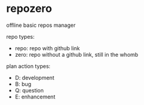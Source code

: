 # repozero

offline basic repos manager

repo types:

- repo: repo with github link
- zero: repo without a github link, still in the whomb

plan action types:

- D: development
- B: bug
- Q: question
- E: enhancement
